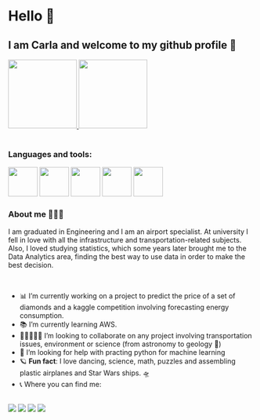# Hello 👋

## I am Carla and welcome to my github profile 🚀
<div>
<a href="https://github.com/carlarbj">
<img height="140em" src="https://github-readme-stats.vercel.app/api/top-langs/?username=carlarbj&layout=compact&langs_count=7&theme=aura_dark"/>
<img height="140em" src="https://github-readme-stats.vercel.app/api?username=carlarbj&show_icons=true&theme=aura_dark&include_all_commits=true&count_private=true"/>
</a>
</div>
<br/> 

### Languages and tools:

<img src="https://cdn.jsdelivr.net/gh/devicons/devicon/icons/python/python-original-wordmark.svg" width="60" height="60"/> <img src="https://cdn.jsdelivr.net/gh/devicons/devicon/icons/pandas/pandas-original-wordmark.svg" width="60" height="60"/>
<img src="https://cdn.jsdelivr.net/gh/devicons/devicon/icons/numpy/numpy-original-wordmark.svg" width="60" height="60"/>
<img src="https://cdn.jsdelivr.net/gh/devicons/devicon/icons/mysql/mysql-plain-wordmark.svg" width="60" height="60"/>
<img src="https://cdn.jsdelivr.net/gh/devicons/devicon/icons/jupyter/jupyter-original-wordmark.svg" width="60" height="60"/>
<br/>


### About me 🙋🏻‍♀️

I am graduated in Engineering and I am an airport specialist. 
At university I fell in love with all the infrastructure and transportation-related subjects. 
Also, I loved studying statistics, which some years later brought me to the Data Analytics area, finding the best way to use data in order to make the best decision.

<br/>

- 📊 I’m currently working on a project to predict the price of a set of diamonds and a kaggle competition involving forecasting energy consumption.<br/>
- 📚 I’m currently learning AWS.<br/>
- 👨🏼‍🤝‍👨🏻 I’m looking to collaborate on any project involving transportation issues, environment or science (from astronomy to geology 🌋)<br/>
- 🏁 I’m looking for help with practing python for machine learning<br/>
- 🪐 **Fun fact**: I love dancing, science, math, puzzles and assembling plastic airplanes and Star Wars ships. 🛸<br/>
- 📞 Where you can find me: <br/>

<br/>

<div>
<a href="https://www.linkedin.com/in/carla-regina-b-jagosich/" target="_blank"><img src="https://img.shields.io/badge/-LinkedIn-%230077B5?style=for-the-badge&logo=linkedin&logoColor=white" target="_blank"></a> 
<a href="https://public.tableau.com/app/profile/carla.regina7813" target="_blank"><img src="https://img.shields.io/badge/Tableau-F8F8FF?style=for-the-badge&logo=tableau&logoColor=blue" target="_blank"></a>
<a href="https://medium.com/@carla.reginabj" target="_blank"><img src="https://img.shields.io/badge/Medium-FFFFFF?style=for-the-badge&logo=Medium&logoColor=black" target="_blank"></a>
<a href="https://www.hackerrank.com/carla_reginabj" target="_blank"><img src="https://img.shields.io/badge/HackerHank-32CD32?style=for-the-badge&logo=hackerhank&logoColor=blue" target="_blank"></a>
</div>







